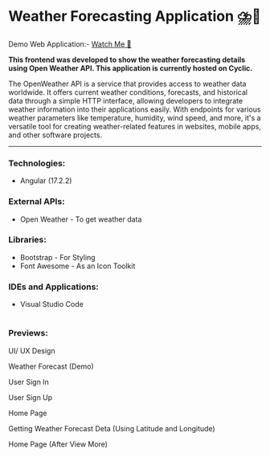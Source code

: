 # Weather Forecasting Application ⛈️📃
Demo Web Application:- <a href=""> Watch Me 👀 </a>

<b>This frontend was developed to show the weather forecasting details using Open Weather API. This application is currently hosted on Cyclic.</b>

The OpenWeather API is a service that provides access to weather data worldwide. It offers current weather conditions, forecasts, and historical data through a simple HTTP interface, allowing developers to integrate weather information into their applications easily. With endpoints for various weather parameters like temperature, humidity, wind speed, and more, it's a versatile tool for creating weather-related features in websites, mobile apps, and other software projects.

---

<h3>Technologies:</h3>
<ul>
   <li>Angular (17.2.2)</li>
</ul>

<h3>External APIs:</h3>
<ul>
   <li>Open Weather - To get weather data</li>
</ul>

<h3>Libraries:</h3>
<ul>
   <li>Bootstrap - For Styling</li>
   <li>Font Awesome - As an Icon Toolkit</li>
</ul>

<h3>IDEs and Applications:</h3>
<ul>
  <li>Visual Studio Code</li>
</ul>

#

<h3>Previews:</h3>

UI/ UX Design </br>
<img src= ""> </br>

Weather Forecast (Demo) </br>
<img src= ""> </br>

User Sign In </br>
<img src= ""> </br>

User Sign Up </br>
<img src= ""> </br>

Home Page </br>
<img src= ""> </br>

Getting Weather Forecast Deta (Using Latitude and Longitude)</br>
<img src= ""> </br>

Home Page (After View More)</br>
<img src= ""> </br>



